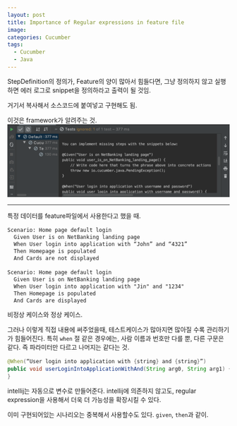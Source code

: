 ```yaml
---
layout: post
title: Importance of Regular expressions in feature file
image:
categories: Cucumber
tags:
  - Cucumber
  - Java
---
```


StepDefinition의 정의가, Feature의 양이 많아서 힘들다면, 그냥 정의하지 않고 실행하면 에러 로그로 snippet을 정의하라고 출력이 될 것임.

거기서 복사해서 소스코드에 붙여넣고 구현해도 됨.

이것은 framework가 알려주는 것.
![](/assets/images/posts/Cucumber/Importance%20of%20Regular%20expressions%20in%20feature%20file/6DE1663B-64CD-4526-AC90-CB7129704B97.png)

- - - -

특정 데이터를 feature파일에서 사용한다고 했을 때.
```gherkin
Scenario: Home page default login
  Given User is on NetBanking landing page
  When User login into application with “John” and “4321”
  Then Homepage is populated
  And Cards are not displayed

Scenario: Home page default login
  Given User is on NetBanking landing page
  When User login into application with "Jin" and "1234"
  Then Homepage is populated
  And Cards are displayed

```

비정상 케이스와 정상 케이스.

그러나 이렇게 직접 내용에 써주었을때, 테스트케이스가 많아지면 많아질 수록 관리하기가 힘들어진다.
특히 `when` 절 같은 경우에는,  사람 이름과 번호만 다를 뿐, 다른 구문은 같다.
즉 파라미터만 다르고 나머지는 같다는 것.

```java
@When(“User login into application with {string} and {string}”)
public void userLoginIntoApplicationWithAnd(String arg0, String arg1) {
}

```

intellij는 자동으로 변수로 만들어준다. intellij에 의존하지 않고도, regular expression을 사용해서 더욱 더 가능성을 확장시킬 수 있다.


이미 구현되어있는 시나리오는 중복해서 사용할수도 있다.
`given`, `then`과 같이.



